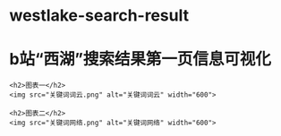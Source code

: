 # westlake-search-result
<!DOCTYPE html>
<html>
  <head>
    <meta charset="utf-8">
    <title>我的可视化图展示</title>
  </head>
  <body>
    <h1>b站“西湖”搜索结果第一页信息可视化</h1>

    <h2>图表一</h2>
    <img src="关键词词云.png" alt="关键词词云" width="600">

    <h2>图表二</h2>
    <img src="关键词网络.png" alt="关键词网络" width="600">
  </body>
</html>
